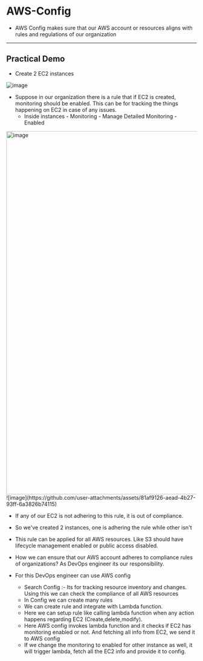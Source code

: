 # AWS-Config

- AWS Config makes sure that our AWS account or resources aligns with rules and regulations of our organization

-------------------------------------------------------------------------------------------------------

Practical Demo
-
- Create 2 EC2 instances

![image](https://github.com/user-attachments/assets/e0d3416e-44de-4f0b-bae3-2ef78c4a315c)

- Suppose in our organization there is a rule that if EC2 is created, monitoring should be enabled. This can be for tracking the things happening on EC2 in case of any issues.
  - Inside instances - Monitoring - Manage Detailed Monitoring - Enabled
 
<img width="962" alt="image" src="https://github.com/user-attachments/assets/e2f0f0ca-94fd-4116-af20-47d85ef048d2" />
![image](https://github.com/user-attachments/assets/81af9126-aead-4b27-93ff-6a3826b74115)


  - If any of our EC2 is not adhering to this rule, it is out of compliance. 
  - So we've created 2 instances, one is adhering the rule while other isn't

- This rule can be applied for all AWS resources. Like S3 should have lifecycle management enabled or public access disabled.
- How we can ensure that our AWS account adheres to compliance rules of organizations? As DevOps engineer its our responsibility.
- For this DevOps engineer can use AWS config
  - Search Config :- Its for tracking resource inventory and changes. Using this we can check the compliance of all AWS resources
  - In Config we can create many rules
  - We can create rule and integrate with Lambda function.
  - Here we can setup rule like calling lambda function when any action happens regarding EC2 (Create,delete,modify).
  - Here AWS config invokes lambda function and it checks if EC2 has monitoring enabled or not. And fetching all info from EC2, we send it to AWS config
  - If we change the monitoring to enabled for other instance as well, it will trigger lambda, fetch all the EC2 info and provide it to config.
